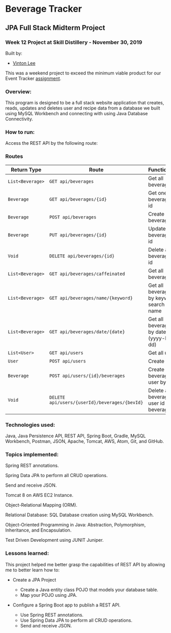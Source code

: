 # Beverage Tracker

## JPA Full Stack Midterm Project

### Week 12 Project at Skill Distillery - November 30, 2019

Built by:

-   [Vinton Lee](https://github.com/vintonl)

This was a weekend project to exceed the minimum viable product for our Event Tracker [assignment](https://github.com/vintonl/EventTrackerProject/blob/master/Assignment.md).

### Overview:

This program is designed to be a full stack website application that creates, reads, updates and deletes user and recipe data from a database we built using MySQL Workbench and connecting with using Java Database Connectivity.

### How to run:

Access the REST API by the following route:

### Routes

| Return Type      | Route                                         | Functionality                                |
| ---------------- | --------------------------------------------- | -------------------------------------------- |
| `List<Beverage>` | `GET api/beverages`                           | Get all beverages                            |
| `Beverage`       | `GET api/beverages/{id}`                      | Get one beverage by id                       |
| `Beverage`       | `POST api/beverages`                          | Create beverage                              |
| `Beverage`       | `PUT api/beverages/{id}`                      | Update a beverage by id                      |
| `Void`           | `DELETE api/beverages/{id}`                   | Delete a beverage by id                      |
| `List<Beverage>` | `GET api/beverages/caffeinated`               | Get all beverages                            |
| `List<Beverage>` | `GET api/beverages/name/{keyword}`            | Get all beverages by keyword search of name  |
| `List<Beverage>` | `GET api/beverages/date/{date}`               | Get all beverages by date (yyyy-MM-dd)       |
| `List<User>`     | `GET api/users`                               | Get all users                                |
| `User`           | `POST api/users`                              | Create user                                  |
| `Beverage`       | `POST api/users/{id}/beverages`               | Create beverage for user by id               |
| `Void`           | `DELETE api/users/{userId}/beverages/{bevId}` | Delete a beverage by user id and beverage id |

### Technologies used:

Java, Java Persistence API, REST API, Spring Boot, Gradle, MySQL Workbench, Postman, JSON, Apache, Tomcat, AWS, Atom, Git, and GitHub.

### Topics implemented:

Spring REST annotations.

Spring Data JPA to perform all CRUD operations.

Send and receive JSON.

Tomcat 8 on AWS EC2 Instance.

Object-Relational Mapping (ORM).

Relational Database: SQL Database creation using MySQL Workbench.

Object-Oriented Programming in Java: Abstraction, Polymorphism, Inheritance, and Encapsulation.

Test Driven Development using JUNIT Juniper.

### Lessons learned:

This project helped me better grasp the capabilities of REST API by allowing me to better learn how to:

-   Create a JPA Project

    -   Create a Java entity class POJO that models your database table.
    -   Map your POJO using JPA.

-   Configure a Spring Boot app to publish a REST API.
    -   Use Spring REST annotations.
    -   Use Spring Data JPA to perform all CRUD operations.
    -   Send and receive JSON.
